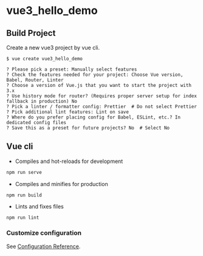 # vue3_hello_demo

## Build Project

Create a new vue3 project by vue cli.

```text
$ vue create vue3_hello_demo

? Please pick a preset: Manually select features
? Check the features needed for your project: Choose Vue version, Babel, Router, Linter
? Choose a version of Vue.js that you want to start the project with 3.x
? Use history mode for router? (Requires proper server setup for index fallback in production) No
? Pick a linter / formatter config: Prettier  # Do not select Prettier
? Pick additional lint features: Lint on save
? Where do you prefer placing config for Babel, ESLint, etc.? In dedicated config files
? Save this as a preset for future projects? No  # Select No
```

## Vue cli

- Compiles and hot-reloads for development

```sh
npm run serve
```

- Compiles and minifies for production

```
npm run build
```

- Lints and fixes files

```sh
npm run lint
```

### Customize configuration

See [Configuration Reference](https://cli.vuejs.org/config/).

